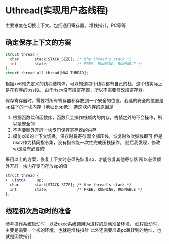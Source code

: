 # Uthread(实现用户态线程)
主要难度在切换上下文。包括通用寄存器，堆栈指针，PC等等
## 确定保存上下文的方案
```c
struct thread {
  char       stack[STACK_SIZE]; /* the thread's stack */
  int        state;             /* FREE, RUNNING, RUNNABLE */
};
struct thread all_thread[MAX_THREAD];
```
根据xv6预先定义的线程结构体，可以知道每个线程都有自己的栈，这个栈实际上是在程序的bss段。
由于riscv没有段寄存器，所以不需要修改段寄存器。

保存寄存器时，需要将所有寄存器都存放到一个安全的位置，我选的安全的位置是sp往下的一块内存（地址比sp低）
选这块内存的原因是
1. 根据函数跋和函数序，函数只会操作栈帧内的内存，栈帧之外的不会操作，所以是安全的
2. 不需要额外开辟一块专门保存寄存器的内存
3. 模仿x86的上下文切换，保存时将寄存器全部压栈，恢复时依次弹栈即可
    但是riscv作为精简指令集，没有指令能一次性完成压栈操作。
    随后我发现，修改sp是没有必要的!

采用以上的方案，恢复上下文时必须先恢复sp，才能恢复其他寄存器
所以必须额外开辟一块内存专门存放sp的值
```diff
struct thread {
+  uint64     sp;
  char       stack[STACK_SIZE]; /* the thread's stack */
  int        state;             /* FREE, RUNNING, RUNNABLE */
};
```
## 线程初次启动时的准备
参考操作系统启动时，以及exec系统调用为进程的启动准备环境，
线程启动时，主要是需要一个栈的环境，也就是堆栈指针
此外还需要准备pc跳转到的地址，也就是函数指针

